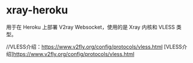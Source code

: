 # xray-heroku
用于在 Heroku 上部署 V2ray Websocket，使用的是 Xray 内核和 VLESS 类型。

//VLESS介绍：https://www.v2fly.org/config/protocols/vless.html
[VLESS介绍]https://www.v2fly.org/config/protocols/vless.html